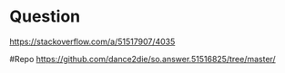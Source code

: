 # Question
https://stackoverflow.com/a/51517907/4035

#Repo
https://github.com/dance2die/so.answer.51516825/tree/master/